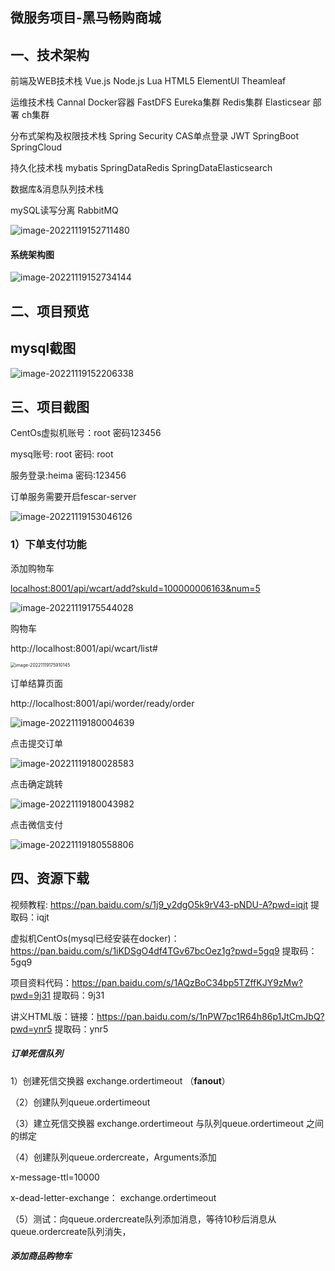 ## 微服务项目-黑马畅购商城

<meta name="referrer" content="no-referrer">

## 一、技术架构

前端及WEB技术栈 Vue.js Node.js Lua HTML5 ElementUl Theamleaf

运维技术栈 Cannal Docker容器 FastDFS Eureka集群 Redis集群 Elasticsear 部署 ch集群

分布式架构及权限技术栈 Spring Security CAS单点登录 JWT SpringBoot SpringCloud

持久化技术栈 mybatis SpringDataRedis SpringDataElasticsearch

数据库&消息队列技术栈

mySQL读写分离 RabbitMQ

<meta name="referrer" content="no-referrer">

![image-20221119152711480](https://i0.hdslb.com/bfs/album/804e08775a9be4d58249ab5a97542c80aa8ac63e.png)

####  系统架构图

![image-20221119152734144](https://i0.hdslb.com/bfs/album/1f9c822dd355b606dcac3e7dd5827db3f827654c.png)

## 二、项目预览

## mysql截图

![image-20221119152206338](https://i0.hdslb.com/bfs/album/9a99074a3e2348e573c4e05aa74825cd1b80aae5.png)



## 三、项目截图

CentOs虚拟机账号：root  		密码123456    

  mysq账号: root 	 密码: root

服务登录:heima 		密码:123456

订单服务需要开启fescar-server

![image-20221119153046126](https://i0.hdslb.com/bfs/album/fba4b4861d96c941114be5a77b975bc3519aa7b9.png)

### 1）下单支付功能

添加购物车

[localhost:8001/api/wcart/add?skuId=100000006163&num=5](http://localhost:8001/api/wcart/add?skuId=100000006163&num=5)

![image-20221119175544028](https://i0.hdslb.com/bfs/album/9615949f6854511bedd638d0448d142f4dfe7877.png)

购物车

http://localhost:8001/api/wcart/list#

<img src="https://i0.hdslb.com/bfs/album/18362d461454bcfccb5bc7a0df0465d22b910bba.png" alt="image-20221119175910145" style="zoom:50%;" />

订单结算页面

http://localhost:8001/api/worder/ready/order

![image-20221119180004639](https://i0.hdslb.com/bfs/album/9c22b58f0ee7ac224fa90e95cb72d34298b5131c.png)



点击提交订单

![image-20221119180028583](https://i0.hdslb.com/bfs/album/a2d2e5425f7c150c22f4da7522b6fb3563316fe8.png)

点击确定跳转

![image-20221119180043982](https://i0.hdslb.com/bfs/album/4dde17c0bdf53185aa5632b2632a39a3921ca93f.png)

点击微信支付

![image-20221119180558806](https://i0.hdslb.com/bfs/album/385d93f1d8f12e82b746ddcb043f310379154a1d.png)











## 四、资源下载

视频教程: https://pan.baidu.com/s/1j9_y2dgO5k9rV43-pNDU-A?pwd=iqjt 提取码：iqjt


虚拟机CentOs(mysql已经安装在docker)：https://pan.baidu.com/s/1iKDSgO4df4TGv67bcOez1g?pwd=5gq9  提取码：5gq9

 项目资料代码：https://pan.baidu.com/s/1AQzBoC34bp5TZffKJY9zMw?pwd=9j31 提取码：9j31

讲义HTML版：链接：https://pan.baidu.com/s/1nPW7pc1R64h86p1JtCmJbQ?pwd=ynr5 提取码：ynr5

##### 订单死信队列

1）创建死信交换器 exchange.ordertimeout （**fanout**）

（2）创建队列queue.ordertimeout

（3）建立死信交换器 exchange.ordertimeout 与队列queue.ordertimeout 之间的绑定

（4）创建队列queue.ordercreate，Arguments添加

x-message-ttl=10000

x-dead-letter-exchange： exchange.ordertimeout

（5）测试：向queue.ordercreate队列添加消息，等待10秒后消息从queue.ordercreate队列消失，

##### 添加商品购物车

